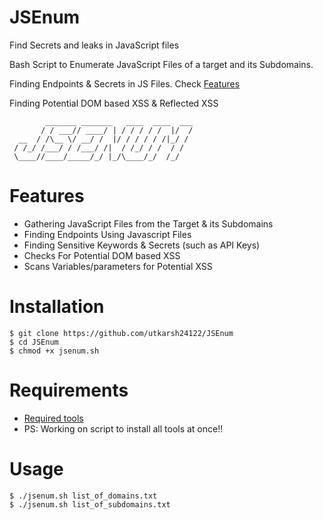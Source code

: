 # JSEnum
Find Secrets and leaks in JavaScript files

Bash Script to Enumerate JavaScript Files of a target and its Subdomains.

Finding Endpoints & Secrets in JS Files. Check [Features]()

Finding Potential DOM based XSS & Reflected XSS
```
        _______ _______   ____  ____  ___
       / / ___// ____/ | / / / / /  |/  /
  __  / /\__ \/ __/ /  |/ / / / / /|_/ / 
 / /_/ /___/ / /___/ /|  / /_/ / /  / /  
 \____//____/_____/_/ |_/\____/_/  /_/   
```

# Features
- Gathering JavaScript Files from the Target & its Subdomains
- Finding Endpoints Using Javascript Files
- Finding Sensitive Keywords & Secrets (such as API Keys)
- Checks For Potential DOM based XSS
- Scans Variables/parameters for Potential XSS

# Installation 
```
$ git clone https://github.com/utkarsh24122/JSEnum
$ cd JSEnum
$ chmod +x jsenum.sh
```
# Requirements
- [Required tools](https://github.com/utkarsh24122/JSEnum/blob/main/required_tools.md)
- PS: Working on script to install all tools at once!!

# Usage 
```
$ ./jsenum.sh list_of_domains.txt
$ ./jsenum.sh list_of_subdomains.txt
```
